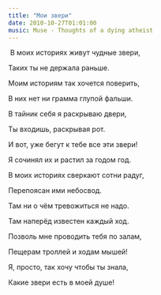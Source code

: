 ```yaml
---
title: "Мои звери"
date: 2010-10-27T01:01:00
music: Muse - Thoughts of a dying atheist
---
```


 В моих историях живут чудные звери,

Таких ты не держала раньше.

Моим историям так хочется поверить,

В них нет ни грамма глупой фальши.



В тайник себя я раскрываю двери,

Ты входишь, раскрывая рот.

И вот, уже бегут к тебе все эти звери!

Я сочинял их и растил за годом год.



В моих историях сверкают сотни радуг,

Перепоясан ими небосвод.

Там ни о чём тревожиться не надо.

Там наперёд известен каждый ход.



Позволь мне проводить тебя по залам,

Пещерам троллей и ходам мышей!

Я, просто, так хочу чтобы ты знала,

Какие звери есть в моей душе!
